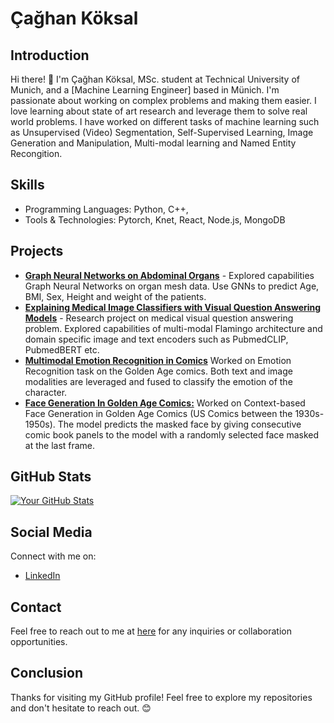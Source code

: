 # Çağhan Köksal

## Introduction

Hi there! 👋 I'm Çağhan Köksal, MSc. student at Technical University of Munich, and a [Machine Learning Engineer] based in Münich. I'm passionate about working on complex problems and making them easier. I love learning about state of art research and leverage them to solve real world problems.
I have worked on different tasks of machine learning such as Unsupervised (Video) Segmentation, Self-Supervised Learning, Image Generation and Manipulation, Multi-modal learning and Named Entity Recongition.

## Skills
 
- Programming Languages: Python, C++, 
- Tools & Technologies: Pytorch, Knet, React, Node.js, MongoDB

## Projects

- [**Graph Neural Networks on Abdominal Organs**](https://github.com/caghankoksal/organ-mesh-registration-and-property-prediction) - Explored capabilities Graph Neural Networks on organ mesh data. Use GNNs to predict Age, BMI, Sex, Height and weight of the patients.
- [**Explaining Medical Image Classifiers with Visual Question Answering Models**](https://github.com/caghankoksal/vqa-med) - Research project on medical visual question answering problem. Explored capabilities of multi-modal Flamingo architecture and domain specific image and text encoders such as PubmedCLIP, PubmedBERT etc.
- [**Multimodal Emotion Recognition in Comics**](https://github.com/inzva/emotion-recognition-drawings) Worked on Emotion Recognition task on the Golden Age comics. Both text and image modalities are leveraged and fused to classify the emotion of the character.
- [**Face Generation In Golden Age Comics:**](https://github.com/barisbatuhan/SSuperGAN) Worked on Context-based Face Generation in Golden Age Comics (US Comics between the 1930s-1950s). The model predicts the masked face by giving consecutive comic book panels to the model with a randomly selected face masked at the last frame.




## GitHub Stats

[![Your GitHub Stats](https://github-readme-stats.vercel.app/api?username=caghankoksal&show_icons=true&count_private=true)](https://github.com/caghankoksal)

## Social Media

Connect with me on:

- [LinkedIn](https://www.linkedin.com/in/caghankoksal/)


## Contact

Feel free to reach out to me at [here](caghan.koksal@tum.de) for any inquiries or collaboration opportunities.

## Conclusion

Thanks for visiting my GitHub profile! Feel free to explore my repositories and don't hesitate to reach out. 😊
